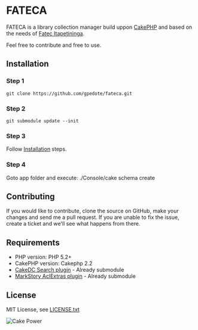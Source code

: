 # FATECA #

FATECA is a library collection manager build uppon [CakePHP](http://www.cakephp.org) and based on the needs of [Fatec Itapetininga](http://fatecitapetininga.edu.br).

Feel free to contribute and free to use.

## Installation ##

### Step 1 ###
	git clone https://github.com/gpedote/fateca.git

### Step 2 ###
	git submodule update --init

### Step 3 ###
Follow [Installation](http://book.cakephp.org/2.0/en/installation.html) steps.

### Step 4 ###
Goto app folder and execute:
	./Console/cake schema create

## Contributing ##

If you would like to contribute, clone the source on GitHub, make your changes and send me a pull request.
If you are unable to fix the issue, create a ticket and we'll see what happens from there.


## Requirements ##

* PHP version: PHP 5.2+
* CakePHP version: Cakephp 2.2
* [CakeDC Search plugin](http://github.com/CakeDC/search) - Already submodule
* [MarkStory AclExtras plugin](https://github.com/markstory/acl_extras) - Already submodule

## License ##

MIT License, see [LICENSE.txt](LICENSE.txt)

![Cake Power](https://raw.github.com/cakephp/cakephp/master/lib/Cake/Console/Templates/skel/webroot/img/cake.power.gif)